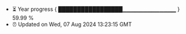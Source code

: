 - ⏳ Year progress { █████████████████▁▁▁▁▁▁▁▁▁▁▁▁▁ } 59.99 %
- ⏰ Updated on Wed, 07 Aug 2024 13:23:15 GMT

